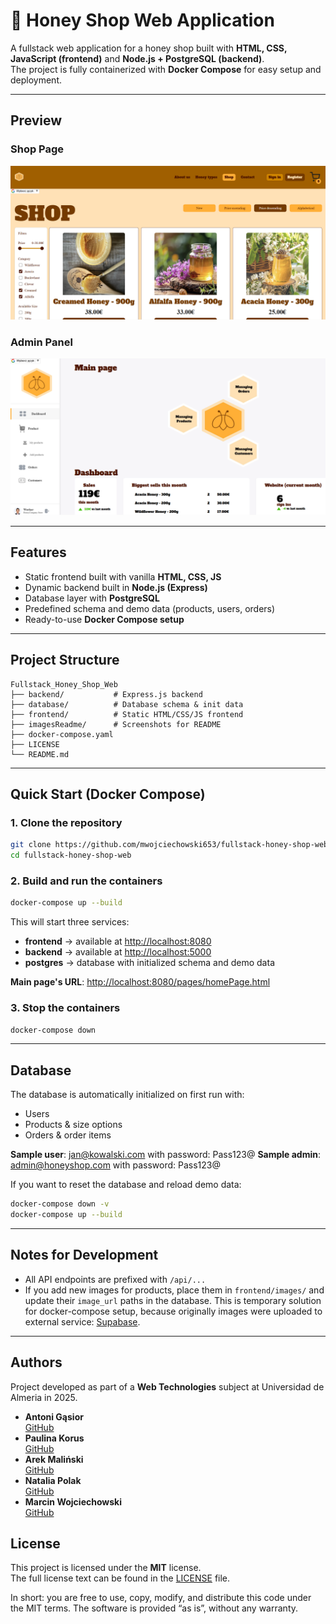 # 🍯 Honey Shop Web Application

A fullstack web application for a honey shop built with **HTML, CSS, JavaScript (frontend)** and **Node.js + PostgreSQL (backend)**.  
The project is fully containerized with **Docker Compose** for easy setup and deployment.

---

## Preview

### Shop Page

![Shop Page](imagesReadme/shopImage.png)

### Admin Panel

![Admin Page](imagesReadme/adminPage.png)

---

## Features

- Static frontend built with vanilla **HTML, CSS, JS**
- Dynamic backend built in **Node.js (Express)**
- Database layer with **PostgreSQL**
- Predefined schema and demo data (products, users, orders)
- Ready-to-use **Docker Compose setup**

---

## Project Structure

```
Fullstack_Honey_Shop_Web
├── backend/           # Express.js backend
├── database/          # Database schema & init data
├── frontend/          # Static HTML/CSS/JS frontend
├── imagesReadme/      # Screenshots for README
├── docker-compose.yaml
├── LICENSE
└── README.md
```

---

## Quick Start (Docker Compose)

### 1. Clone the repository

```bash
git clone https://github.com/mwojciechowski653/fullstack-honey-shop-web.git
cd fullstack-honey-shop-web
```

### 2. Build and run the containers

```bash
docker-compose up --build
```

This will start three services:

- **frontend** → available at [http://localhost:8080](http://localhost:8080/...)
- **backend** → available at [http://localhost:5000](http://localhost:5000/api/...)
- **postgres** → database with initialized schema and demo data

**Main page's URL**: [http://localhost:8080/pages/homePage.html](http://localhost:8080/pages/homePage.html)

### 3. Stop the containers

```bash
docker-compose down
```

---

## Database

The database is automatically initialized on first run with:

- Users
- Products & size options
- Orders & order items

**Sample user**: jan@kowalski.com with password: Pass123@
**Sample admin**: admin@honeyshop.com with password: Pass123@

If you want to reset the database and reload demo data:

```bash
docker-compose down -v
docker-compose up --build
```

---

## Notes for Development

- All API endpoints are prefixed with `/api/...`
- If you add new images for products, place them in `frontend/images/` and update their `image_url` paths in the database. This is temporary solution for docker-compose setup, because originally images were uploaded to external service: [Supabase](https://supabase.com/).

---

## Authors

Project developed as part of a **Web Technologies** subject at Universidad de Almeria in 2025.

- **Antoni Gąsior**\
  [GitHub](https://github.com/Terrokz)
- **Paulina Korus**\
  [GitHub](https://github.com/paulinakorus)
- **Arek Maliński**\
  [GitHub](https://github.com/Areq1)
- **Natalia Polak**\
  [GitHub](https://github.com/NataliaPolak13)
- **Marcin Wojciechowski**\
  [GitHub](https://github.com/mwojciechowski653)

## License

This project is licensed under the **MIT** license.\
The full license text can be found in the [LICENSE](LICENSE) file.

In short: you are free to use, copy, modify, and distribute this code under the MIT terms. The software is provided “as is”, without any warranty.
